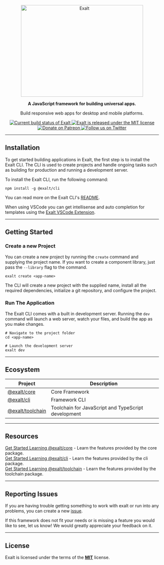<div align="center">
    <img src="https://raw.githubusercontent.com/exalt/exalt/main/resources/exalt_logo.svg" alt="Exalt" width="400px" height="300px" />
</div>

<div align="center">
    <p><strong>A JavaScript framework for building universal apps.</strong></p>
    <p>Build responsive web apps for desktop and mobile platforms.</p>
    <a href="#">
        <img src="https://github.com/exalt/exalt/workflows/build/badge.svg" alt="Current build status of Exalt">
    </a>
    <a href="https://github.com/exalt/exalt/blob/main/LICENSE">
        <img src="https://img.shields.io/badge/license-MIT-blue.svg" alt="Exalt is released under the MIT license">
    </a>
    <a href="https://www.patreon.com/outwalkstudios">
        <img src="https://img.shields.io/badge/patreon-donate-green.svg" alt="Donate on Patreon">
    </a>
    <a href="https://twitter.com/exaltjs">
        <img src="https://img.shields.io/badge/follow-on%20twitter-4AA1EC.svg" alt="Follow us on Twitter">
    </a>
</div>

---

## Installation

To get started building applications in Exalt, the first step is to install the Exalt CLI.
The CLI is used to create projects and handle ongoing tasks such as building for production and running a development server.

To install the Exalt CLI, run the following command:

```
npm install -g @exalt/cli
```

You can read more on the Exalt CLI's [README](https://github.com/exalt/exalt/tree/main/packages/cli#readme).

When using VSCode you can get intellisense and auto completion for templates using
the [Exalt VSCode Extension](https://marketplace.visualstudio.com/items?itemName=jleeson.vscode-exalt).

---

## Getting Started

### Create a new Project

You can create a new project by running the `create` command and supplying the project name.
If you want to create a component library, just pass the `--library` flag to the command.

```
exalt create <app-name>
```

The CLI will create a new project with the supplied name, install all the required dependencies, initialize a git repository, and configure the project.

### Run The Application

The Exalt CLI comes with a built in development server.
Running the `dev` command will launch a web server, watch your files, and build the app as you make changes.

```
# Navigate to the project folder
cd <app-name>

# Launch the development server
exalt dev
```

---

## Ecosystem

| Project | Description |
|---------|-------------|
| [@exalt/core](https://www.npmjs.com/package/@exalt/core)      | Core Framework |
| [@exalt/cli](https://www.npmjs.com/package/@exalt/cli)        | Framework CLI |
| [@exalt/toolchain](https://www.npmjs.com/package/@exalt/toolchain)      | Toolchain for JavaScript and TypeScript development |

---

## Resources
[Get Started Learning @exalt/core](https://github.com/OutwalkStudios/exalt/tree/main/packages/core#readme) - Learn the features provided by the core package. <br/>
[Get Started Learning @exalt/cli](https://github.com/OutwalkStudios/exalt/tree/main/packages/cli#readme) - Learn the features provided by the cli package. <br/>
[Get Started Learning @exalt/toolchain](https://github.com/OutwalkStudios/exalt/tree/main/packages/toolchain#readme) - Learn the features provided by the toolchain package. <br/>

---

## Reporting Issues

If you are having trouble getting something to work with exalt or run into any problems, you can create a new [issue](https://github.com/exalt/exalt/issues).

If this framework does not fit your needs or is missing a feature you would like to see, let us know! We would greatly appreciate your feedback on it.

---

## License

Exalt is licensed under the terms of the [**MIT**](https://github.com/exalt/exalt/blob/main/LICENSE) license.
